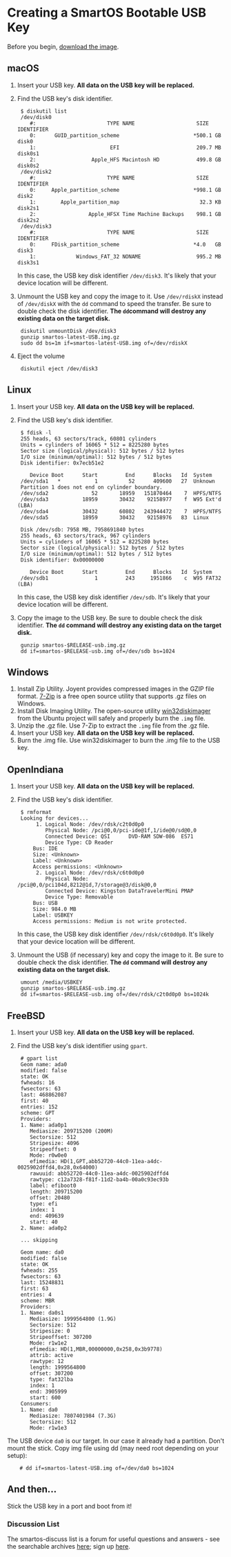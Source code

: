 # Creating a SmartOS Bootable USB Key

Before you begin, [download the image](download-smartos.md).

## macOS

1. Insert your USB key. **All data on the USB key will be replaced.**
2. Find the USB key's disk identifier.

        $ diskutil list
        /dev/disk0
           #:                       TYPE NAME                    SIZE IDENTIFIER
           0:      GUID_partition_scheme                        *500.1 GB   disk0
           1:                        EFI                         209.7 MB   disk0s1
           2:                  Apple_HFS Macintosh HD            499.8 GB   disk0s2
        /dev/disk2
           #:                       TYPE NAME                    SIZE IDENTIFIER
           0:     Apple_partition_scheme                        *998.1 GB   disk2
           1:        Apple_partition_map                          32.3 KB   disk2s1
           2:                 Apple_HFSX Time Machine Backups    998.1 GB   disk2s2
        /dev/disk3
           #:                       TYPE NAME                    SIZE IDENTIFIER
           0:     FDisk_partition_scheme                        *4.0   GB   disk3
           1:             Windows_FAT_32 NONAME                  995.2 MB   disk3s1

   In this case, the USB key disk identifier `/dev/disk3`.
   It's likely that your device location will be different.

3. Unmount the USB key and copy the image to it. Use `/dev/rdiskX`
   instead of `/dev/diskX` with the `dd` command to speed the
    transfer.
    Be sure to double check the disk identifier. **The `dd`command
    will destroy any existing data on the target disk.**

        diskutil unmountDisk /dev/disk3
        gunzip smartos-latest-USB.img.gz
        sudo dd bs=1m if=smartos-latest-USB.img of=/dev/rdiskX

4. Eject the volume

        diskutil eject /dev/disk3

## Linux

1. Insert your USB key. **All data on the USB key will be replaced.**
2. Find the USB key's disk identifier.

        $ fdisk -l
        255 heads, 63 sectors/track, 60801 cylinders
        Units = cylinders of 16065 * 512 = 8225280 bytes
        Sector size (logical/physical): 512 bytes / 512 bytes
        I/O size (minimum/optimal): 512 bytes / 512 bytes
        Disk identifier: 0x7ecb51e2

           Device Boot      Start         End      Blocks   Id  System
        /dev/sda1   *           1          52      409600   27  Unknown
        Partition 1 does not end on cylinder boundary.
        /dev/sda2              52       18959   151870464    7  HPFS/NTFS
        /dev/sda3           18959       30432    92158977    f  W95 Ext'd (LBA)
        /dev/sda4           30432       60802   243944472    7  HPFS/NTFS
        /dev/sda5           18959       30432    92158976   83  Linux

        Disk /dev/sdb: 7958 MB, 7958691840 bytes
        255 heads, 63 sectors/track, 967 cylinders
        Units = cylinders of 16065 * 512 = 8225280 bytes
        Sector size (logical/physical): 512 bytes / 512 bytes
        I/O size (minimum/optimal): 512 bytes / 512 bytes
        Disk identifier: 0x00000000

           Device Boot      Start         End      Blocks   Id  System
        /dev/sdb1               1         243     1951866    c  W95 FAT32 (LBA)

   In this case, the USB key disk identifier `/dev/sdb`.
   It's likely that your device location will be different.

3. Copy the image to the USB key.
   Be sure to double check the disk identifier. **The `dd` command will
   destroy any existing data on the target disk.**

        gunzip smartos-$RELEASE-usb.img.gz
        dd if=smartos-$RELEASE-usb.img of=/dev/sdb bs=1024

## Windows

1. Install Zip Utility.
   Joyent provides compressed images in the GZIP file format.
   [7-Zip](http://www.7-zip.org/) is a free open source utility that
   supports .gz files on Windows.
2. Install Disk Imaging Utility.  The open-source utility
   [win32diskimager](https://wiki.ubuntu.com/Win32DiskImager) from the
   Ubuntu project will safely and properly burn the `.img` file.
3. Unzip the .gz file.  Use 7-Zip to extract the `.img` file from the
   .gz file.
4. Insert your USB key. **All data on the USB key will be replaced.**
5. Burn the .img file.  Use win32diskimager to burn the .img file to the
   USB key.

## OpenIndiana

1. Insert your USB key. **All data on the USB key will be replaced.**
2. Find the USB key's disk identifier.

        $ rmformat
        Looking for devices...
             1. Logical Node: /dev/rdsk/c2t0d0p0
                Physical Node: /pci@0,0/pci-ide@1f,1/ide@0/sd@0,0
                Connected Device: QSI      DVD-RAM SDW-086  ES71
                Device Type: CD Reader
            Bus: IDE
            Size: <Unknown>
            Label: <Unknown>
            Access permissions: <Unknown>
             2. Logical Node: /dev/rdsk/c6t0d0p0
                Physical Node: /pci@0,0/pci104d,8212@1d,7/storage@3/disk@0,0
                Connected Device: Kingston DataTravelerMini PMAP
                Device Type: Removable
            Bus: USB
            Size: 984.0 MB
            Label: USBKEY
            Access permissions: Medium is not write protected.

    In this case, the USB key disk identifier `/dev/rdsk/c6t0d0p0`.
    It's likely that your device location will be different.

3. Unmount the USB (if necessary) key and copy the image to it.
   Be sure to double check the disk identifier. **The `dd` command
   will destroy any existing data on the target disk.**

        umount /media/USBKEY
        gunzip smartos-$RELEASE-usb.img.gz
        dd if=smartos-$RELEASE-usb.img of=/dev/rdsk/c2t0d0p0 bs=1024k

## FreeBSD

1. Insert your USB key. **All data on the USB key will be replaced.**
2. Find the USB key's disk identifier using `gpart`.

        # gpart list
        Geom name: ada0
        modified: false
        state: OK
        fwheads: 16
        fwsectors: 63
        last: 468862087
        first: 40
        entries: 152
        scheme: GPT
        Providers:
        1. Name: ada0p1
           Mediasize: 209715200 (200M)
           Sectorsize: 512
           Stripesize: 4096
           Stripeoffset: 0
           Mode: r0w0e0
           efimedia: HD(1,GPT,abb52720-44c0-11ea-a4dc-0025902dffd4,0x28,0x64000)
           rawuuid: abb52720-44c0-11ea-a4dc-0025902dffd4
           rawtype: c12a7328-f81f-11d2-ba4b-00a0c93ec93b
           label: efiboot0
           length: 209715200
           offset: 20480
           type: efi
           index: 1
           end: 409639
           start: 40
        2. Name: ada0p2

        ... skipping

        Geom name: da0
        modified: false
        state: OK
        fwheads: 255
        fwsectors: 63
        last: 15248831
        first: 63
        entries: 4
        scheme: MBR
        Providers:
        1. Name: da0s1
           Mediasize: 1999564800 (1.9G)
           Sectorsize: 512
           Stripesize: 0
           Stripeoffset: 307200
           Mode: r1w1e2
           efimedia: HD(1,MBR,00000000,0x258,0x3b9778)
           attrib: active
           rawtype: 12
           length: 1999564800
           offset: 307200
           type: fat32lba
           index: 1
           end: 3905999
           start: 600
        Consumers:
        1. Name: da0
           Mediasize: 7807401984 (7.3G)
           Sectorsize: 512
           Mode: r1w1e3

The USB device `da0` is our target. In our case it already had a partition.
Don't mount the stick.  Copy img file using dd (may need root depending on
your setup):

        # dd if=smartos-latest-USB.img of=/dev/da0 bs=1024

<!-- markdownlint-disable no-trailing-punctuation -->
## And then...
<!-- markdownlint-enable no-trailing-punctuation -->

Stick the USB key in a port and boot from it!

### Discussion List

The smartos-discuss list is a forum for useful questions and answers -
see the searchable archives
[here](https://www.listbox.com/member/archive/184463/); sign up
[here](http://smartos.org/smartos-mailing-list/).

